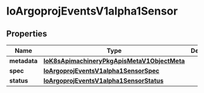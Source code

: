 
# IoArgoprojEventsV1alpha1Sensor

## Properties
Name | Type | Description | Notes
------------ | ------------- | ------------- | -------------
**metadata** | [**IoK8sApimachineryPkgApisMetaV1ObjectMeta**](IoK8sApimachineryPkgApisMetaV1ObjectMeta.md) |  |  [optional]
**spec** | [**IoArgoprojEventsV1alpha1SensorSpec**](IoArgoprojEventsV1alpha1SensorSpec.md) |  |  [optional]
**status** | [**IoArgoprojEventsV1alpha1SensorStatus**](IoArgoprojEventsV1alpha1SensorStatus.md) |  |  [optional]



